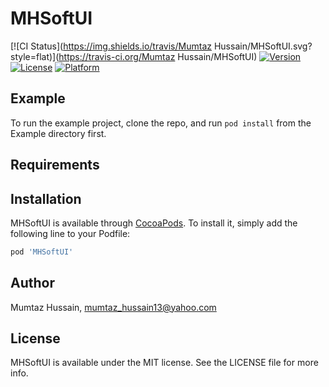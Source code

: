 # MHSoftUI

[![CI Status](https://img.shields.io/travis/Mumtaz Hussain/MHSoftUI.svg?style=flat)](https://travis-ci.org/Mumtaz Hussain/MHSoftUI)
[![Version](https://img.shields.io/cocoapods/v/MHSoftUI.svg?style=flat)](https://cocoapods.org/pods/MHSoftUI)
[![License](https://img.shields.io/cocoapods/l/MHSoftUI.svg?style=flat)](https://cocoapods.org/pods/MHSoftUI)
[![Platform](https://img.shields.io/cocoapods/p/MHSoftUI.svg?style=flat)](https://cocoapods.org/pods/MHSoftUI)

## Example

To run the example project, clone the repo, and run `pod install` from the Example directory first.

## Requirements

## Installation

MHSoftUI is available through [CocoaPods](https://cocoapods.org). To install
it, simply add the following line to your Podfile:

```ruby
pod 'MHSoftUI'
```

## Author

Mumtaz Hussain, mumtaz_hussain13@yahoo.com

## License

MHSoftUI is available under the MIT license. See the LICENSE file for more info.
